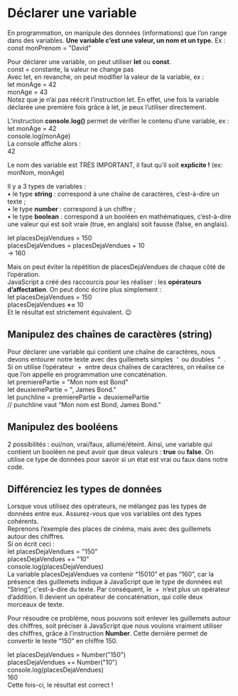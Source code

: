 # Déclarer une variable
En programmation, on manipule des données (informations) que l’on range dans des variables.
**Une variable c’est une valeur, un nom et un type.** Ex : 
const monPrenom = "David"

Pour déclarer une variable, on peut utiliser **let** ou **const**.  
const = constante, la valeur ne change pas  
Avec let, en revanche, on peut modifier la valeur de la variable, ex :  
let monAge = 42  
monAge = 43  
Notez que je n’ai pas réécrit l’instruction let. En effet, une fois la variable déclarée une première fois grâce à let, je peux l’utiliser directement.

L’instruction **console.log()** permet de vérifier le contenu d’une variable, ex :  
let monAge = 42   
console.log(monAge)  
La console affiche alors :  
42  

Le nom des variable est TRÈS IMPORTANT, il faut qu’il soit **explicite !** (ex: monNom, monAge)

Il y a 3 types de variables :  
    • le type **string** : correspond à une chaîne de caractères, c’est-à-dire un texte ;  
    • le type **number** : correspond à un chiffre ;  
    • le type **boolean** : correspond à un booléen en mathématiques, c’est-à-dire une valeur qui est soit vraie (true, en anglais) soit fausse (false, en anglais).  

let placesDejaVendues = 150  
placesDejaVendues = placesDejaVendues + 10  
→ 160  

Mais on peut éviter la répétition de placesDejaVendues de chaque côté de l’opération.  
JavaScript a créé des raccourcis pour les réaliser : les **opérateurs d’affectation**. On peut donc écrire plus simplement :  
let placesDejaVendues = 150  
placesDejaVendues **+=** 10  
Et le résultat est strictement équivalent. 😉  

## Manipulez des chaînes de caractères (string)

Pour déclarer une variable qui contient une chaîne de caractères, nous devons entourer notre texte avec des guillemets simples  ‘  ou doubles  “  .  
Si on utilise l’opérateur  +  entre deux chaînes de caractères, on réalise ce que l’on appelle en programmation une concaténation.  
let premierePartie = "Mon nom est Bond"  
let deuxiemePartie = ", James Bond."  
let punchline = premierePartie + deuxiemePartie  
// punchline vaut “Mon nom est Bond, James Bond.”  

## Manipulez des booléens

2 possibilités : oui/non, vrai/faux, allumé/éteint. Ainsi, une variable qui contient un booléen ne peut avoir que deux valeurs : **true** ou **false**. On utilise ce type de données pour savoir si un état est vrai ou faux dans notre code.  

## Différenciez les types de données
Lorsque vous utilisez des opérateurs, ne mélangez pas les types de données entre eux. Assurez-vous que vos variables ont des types cohérents.  
Reprenons l’exemple des places de cinéma, mais avec des guillemets autour des chiffres.  
Si on écrit ceci :  
let placesDejaVendues = "150"  
placesDejaVendues += "10"  
console.log(placesDejaVendues)  
La variable placesDejaVendues va contenir “15010” et pas “160”, car la présence des guillemets indique à JavaScript que le type de données est “String”, c'est-à-dire du texte. Par conséquent, le  +  n’est plus un opérateur d’addition. Il devient un opérateur de concaténation, qui colle deux morceaux de texte.

Pour résoudre ce problème, nous pouvons soit enlever les guillemets autour des chiffres, soit préciser à JavaScript que nous voulons vraiment utiliser des chiffres, grâce à l’instruction **Number**. Cette dernière permet de convertir le texte “150” en chiffre 150.

let placesDejaVendues = Number("150")  
placesDejaVendues += Number("10")  
console.log(placesDejaVendues)  
160  
Cette fois-ci, le résultat est correct !  
